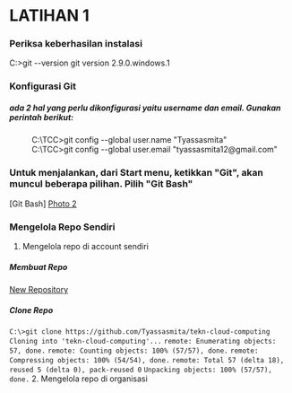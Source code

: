# LATIHAN 1
### Periksa keberhasilan instalasi
  C:\>git --version 
  git version 2.9.0.windows.1
### Konfigurasi Git 
##### ada 2 hal yang perlu dikonfigurasi yaitu username dan email. Gunakan perintah berikut:
 <dd> C:\TCC>git config --global user.name "Tyassasmita" </dd>
 <dd> C:\TCC>git config --global user.email "tyassasmita12@gmail.com" </dd>


### Untuk menjalankan, dari Start menu, ketikkan "Git", akan muncul beberapa pilihan. Pilih "Git Bash"
  
  [Git Bash] 
  [Photo 2](https://github.com/Tyassasmita/tekn-cloud-computing/blob/master/minggu-01/2.jpg "Git UI")
  
### Mengelola Repo Sendiri
1. Mengelola repo di account sendiri
##### Membuat Repo
[New Repository](https://github.com/Tyassasmita/tekn-cloud-computing/blob/master/minggu-01/new_repostory.png "New Repository")
##### Clone Repo
  `C:\>git clone https://github.com/Tyassasmita/tekn-cloud-computing`
  `Cloning into 'tekn-cloud-computing'...`
  `remote: Enumerating objects: 57, done.`
  `remote: Counting objects: 100% (57/57), done.`
  `remote: Compressing objects: 100% (54/54), done.`
  `remote: Total 57 (delta 18), reused 5 (delta 0), pack-reused 0`
  `Unpacking objects: 100% (57/57), done.`
2. Mengelola repo di organisasi
